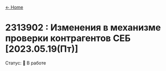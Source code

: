 ﻿[← Home](/README.md)

# 2313902 : Изменения в механизме проверки контрагентов СЕБ [2023.05.19(Пт)]

Статус: 🚧 В работе